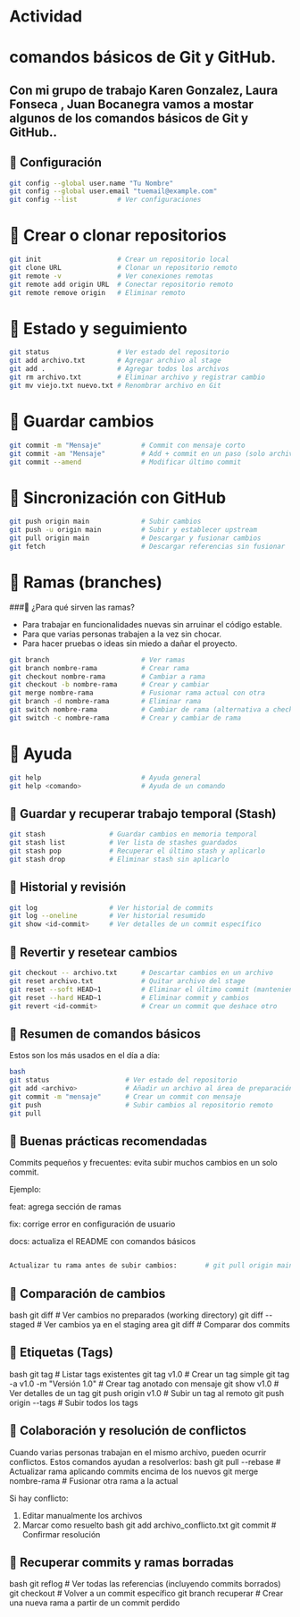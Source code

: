 # Actividad
# comandos básicos de Git y GitHub.
Con mi grupo de trabajo Karen Gonzalez, Laura Fonseca , Juan Bocanegra vamos a mostar algunos de  los comandos básicos de Git y GitHub..
---

## 🔹 Configuración
```bash
git config --global user.name "Tu Nombre"
git config --global user.email "tuemail@example.com"
git config --list          # Ver configuraciones
``` 
# 🔹 Crear o clonar repositorios
```bash
git init                   # Crear un repositorio local
git clone URL              # Clonar un repositorio remoto
git remote -v              # Ver conexiones remotas
git remote add origin URL  # Conectar repositorio remoto
git remote remove origin   # Eliminar remoto
``` 
# 🔹 Estado y seguimiento
```bash
git status                 # Ver estado del repositorio
git add archivo.txt        # Agregar archivo al stage
git add .                  # Agregar todos los archivos
git rm archivo.txt         # Eliminar archivo y registrar cambio
git mv viejo.txt nuevo.txt # Renombrar archivo en Git
``` 
# 🔹 Guardar cambios
```bash
git commit -m "Mensaje"          # Commit con mensaje corto
git commit -am "Mensaje"         # Add + commit en un paso (solo archivos ya trackeados)
git commit --amend               # Modificar último commit
```
# 🔹 Sincronización con GitHub
```bash
git push origin main             # Subir cambios
git push -u origin main          # Subir y establecer upstream
git pull origin main             # Descargar y fusionar cambios
git fetch                        # Descargar referencias sin fusionar
```
# 🔹 Ramas (branches)
###🔹 ¿Para qué sirven las ramas?
* Para trabajar en funcionalidades nuevas sin arruinar el código estable.
* Para que varias personas trabajen a la vez sin chocar.
* Para hacer pruebas o ideas sin miedo a dañar el proyecto.
```bash
git branch                       # Ver ramas
git branch nombre-rama           # Crear rama
git checkout nombre-rama         # Cambiar a rama
git checkout -b nombre-rama      # Crear y cambiar
git merge nombre-rama            # Fusionar rama actual con otra
git branch -d nombre-rama        # Eliminar rama
git switch nombre-rama           # Cambiar de rama (alternativa a checkout)
git switch -c nombre-rama        # Crear y cambiar de rama                      # Descargar referencias sin fusionar
```
# 🔹 Ayuda
```bash
git help                         # Ayuda general
git help <comando>               # Ayuda de un comando
```
<!-- Laura -->
## 🔹 Guardar y recuperar trabajo temporal (Stash)
```bash
git stash                # Guardar cambios en memoria temporal
git stash list           # Ver lista de stashes guardados
git stash pop            # Recuperar el último stash y aplicarlo
git stash drop           # Eliminar stash sin aplicarlo
``` 

## 🔹 Historial y revisión
```bash
git log                  # Ver historial de commits
git log --oneline        # Ver historial resumido
git show <id-commit>     # Ver detalles de un commit específico
``` 

## 🔹 Revertir y resetear cambios
```bash
git checkout -- archivo.txt      # Descartar cambios en un archivo
git reset archivo.txt            # Quitar archivo del stage
git reset --soft HEAD~1          # Eliminar el último commit (manteniendo cambios)
git reset --hard HEAD~1          # Eliminar commit y cambios
git revert <id-commit>           # Crear un commit que deshace otro
``` 

## 🔹 Resumen de comandos básicos
Estos son los más usados en el día a día:

```bash
bash
git status                   # Ver estado del repositorio
git add <archivo>            # Añadir un archivo al área de preparación (staging)
git commit -m "mensaje"      # Crear un commit con mensaje
git push                     # Subir cambios al repositorio remoto
git pull  
```

## 🔹 Buenas prácticas recomendadas
Commits pequeños y frecuentes: evita subir muchos cambios en un solo commit.

Ejemplo:

feat: agrega sección de ramas

fix: corrige error en configuración de usuario

docs: actualiza el README con comandos básicos
```bash

Actualizar tu rama antes de subir cambios:       # git pull origin main
```
<!-- Boca -->
## 🔹 Comparación de cambios
bash
git diff                     # Ver cambios no preparados (working directory)
git diff --staged            # Ver cambios ya en el staging area
git diff <id1> <id2>         # Comparar dos commits
 

## 🔹 Etiquetas (Tags)
bash
git tag                      # Listar tags existentes
git tag v1.0                 # Crear un tag simple
git tag -a v1.0 -m "Versión 1.0"   # Crear tag anotado con mensaje
git show v1.0                # Ver detalles de un tag
git push origin v1.0         # Subir un tag al remoto
git push origin --tags       # Subir todos los tags
 

## 🔹 Colaboración y resolución de conflictos
Cuando varias personas trabajan en el mismo archivo, pueden ocurrir conflictos.
Estos comandos ayudan a resolverlos:
bash
git pull --rebase            # Actualizar rama aplicando commits encima de los nuevos
git merge nombre-rama        # Fusionar otra rama a la actual
 
 Si hay conflicto:
 1. Editar manualmente los archivos
 2. Marcar como resuelto
bash
git add archivo_conflicto.txt
git commit                   # Confirmar resolución
 

## 🔹 Recuperar commits y ramas borradas
bash
git reflog                   # Ver todas las referencias (incluyendo commits borrados)
git checkout <id-commit>     # Volver a un commit específico
git branch recuperar <id>    # Crear una nueva rama a partir de un commit perdido



